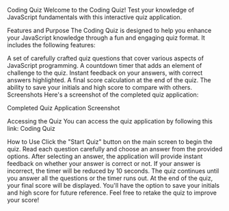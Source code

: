 Coding Quiz
Welcome to the Coding Quiz! Test your knowledge of JavaScript fundamentals with this interactive quiz application.

Features and Purpose
The Coding Quiz is designed to help you enhance your JavaScript knowledge through a fun and engaging quiz format. It includes the following features:

A set of carefully crafted quiz questions that cover various aspects of JavaScript programming.
A countdown timer that adds an element of challenge to the quiz.
Instant feedback on your answers, with correct answers highlighted.
A final score calculation at the end of the quiz.
The ability to save your initials and high score to compare with others.
Screenshots
Here's a screenshot of the completed quiz application:

Completed Quiz Application Screenshot

Accessing the Quiz
You can access the quiz application by following this link: Coding Quiz

How to Use
Click the "Start Quiz" button on the main screen to begin the quiz.
Read each question carefully and choose an answer from the provided options.
After selecting an answer, the application will provide instant feedback on whether your answer is correct or not.
If your answer is incorrect, the timer will be reduced by 10 seconds.
The quiz continues until you answer all the questions or the timer runs out.
At the end of the quiz, your final score will be displayed.
You'll have the option to save your initials and high score for future reference.
Feel free to retake the quiz to improve your score!